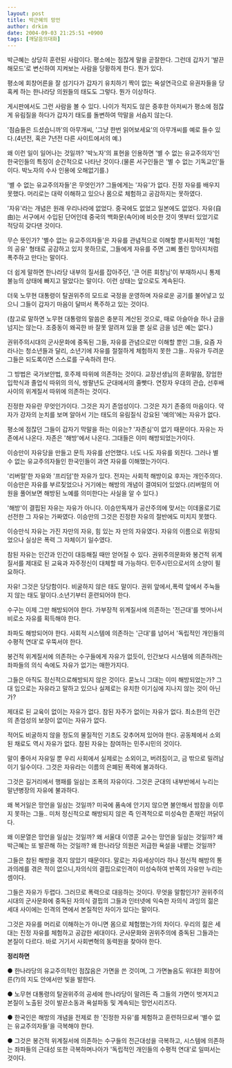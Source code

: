 ```yaml
---
layout: post
title: 박근혜의 망언
author: drkim
date: 2004-09-03 21:25:51 +0900
tags: [깨달음의대화]
---
```

박근혜는 상당히 훈련된 사람이다. 평소에는 점잖게 말을 곧잘한다. 그런데 갑자기 '발끈해모드'로 변신하여 지켜보는 사람을 당황하게 한다. 뭔가 있다.    
  
평소에 회창어른을 잘 섬기다가 갑자기 유치하기 짝이 없는 욕설연극으로 유권자들을 당혹케 하는 한나라당 의원들의 태도도 그렇다. 뭔가 이상하다.    
  
게시판에서도 그런 사람을 볼 수 있다. 나이가 적지도 않은 중후한 아저씨가 평소에 점잖게 유림질을 하다가 갑자기 태도를 돌변하여 막말을 서슴지 않는다. 
  
  
'점슴들은 드셨습니까'의 아무개씨, '그냥 한번 읽어보세요'의 아무개씨를 예로 들수 있다.(4년전, 혹은 7년전 다른 사이트에서의 예.)    
  
왜 이런 일이 일어나는 것일까? '박노자'의 표현을 인용하면 '별 수 없는 유교주의자'인 한국인들의 특징이 순간적으로 나타난 것이다.(물론 서구인들은 '별 수 없는 기독교인'들이다. 박노자의 수사 인용에 오해없기를.)    
  
'별 수 없는 유교주의자들'은 무엇인가? 그들에게는 '자유'가 없다. 진정 자유를 배우지 못했다. 머리로는 대략 이해하고 있으나 몸으로 체험하고 공감하지는 못하였다.    
  
'자유'라는 개념은 원래 우리나라에 없었다. 중국에도 없었고 일본에도 없었다. 자유(自由)는 서구에서 수입된 단어인데 중국의 백화문(속어)에 비슷한 것이 옛부터 있었기로 적당히 갖다댄 것이다.    
  
무슨 뜻인가? '별수 없는 유교주의자들'은 자유를 관념적으로 이해할 뿐사회적인 '체험의 공유' 형태로 공감하고 있지 못하므로, 그들에게 자유를 주면 고삐 풀린 망아지처럼 폭주하고 만다는 말이다.    
  
더 쉽게 말하면 한나라당 내부의 질서를 잡아주던, '큰 어른 회창님'이 부재하시니 통제불능의 상태에 빠지고 말았다는 말이다. 이런 상태는 앞으로도 계속된다.    
  
더욱 노무현 대통령이 탈권위주의 모드로 국정을 운영하며 자유로운 공기를 불어넣고 있으니 그들이 갑자기 마음이 달떠서 폭주하고 있는 것이다.    
  
(참고로 말하면 노무현 대통령의 말씀은 충분히 계산된 것으로, 때로 아슬아슬 하나 금을 넘지는 않는다. 조중동이 왜곡한 바 잘못 알려져 있을 뿐 실로 금을 넘은 예는 없다.)    
  
권위주의시대의 군사문화에 중독된 그들, 자유를 관념으로만 이해할 뿐인 그들, 요즘 자라나는 청소년들과 달리, 소년기에 자유를 절절하게 체험하지 못한 그들.. 자유가 두려운 그들은 되도록이면 스스로를 구속하려 한다. 
  
  
그 방법은 국가보안법, 호주제 따위에 의존하는 것이다. 교장선생님의 훈화말씀, 장엄한 입학식과 졸업식 따위의 의식, 쌍팔년도 군대에서의 줄빳다. 연장자 우대의 관습, 선후배 사이의 위계질서 따위에 의존하는 것이다.    
  
진정한 자유란 무엇인가이다. 그것은 자기 존엄성이다. 그것은 자기 존중의 마음이다. 약자가 강자의 눈치를 보며 알아서 기는 태도의 유림질식 강요된 '예의'에는 자유가 없다.    
  
평소에 점잖던 그들이 갑자기 막말을 하는 이유는? '자존심'이 없기 때문이다. 자유는 자존에서 나온다. 자존은 '해방'에서 나온다. 그대들은 이미 해방되었는가이다.    
  
이승만이 자유당을 만들고 문득 자유를 선언했다. 너도 나도 자유를 외친다. 그러나 별 수 없는 유교주의자들인 한국인들이 과연 자유를 이해했는가이다.    
  
'리버럴'한 자유와 '프리덤'한 자유가 있다. 전자는 사회적 해방이요 후자는 개인주의다. 이승만은 자유를 부르짖었으나 거기에는 해방의 개념이 결여되어 있었다.(리버럴의 어원을 풀어보면 해방된 노예를 의미한다는 사실을 알 수 있다.)    
  
'해방'이 결핍된 자유는 자유가 아니다. 이승만독재가 공산주의에 맞서는 이데올로기로 선전한 그 자유는 가짜였다. 이승만의 그것은 진정한 자유의 절반에도 미치지 못했다.    
  
이승만식 자유는 가진 자만의 자유, 힘 있는 자 만의 자유였다. 자유의 이름으로 위장되었으나 실상은 폭력 그 자체이기 일수였다.    
  
참된 자유는 인간과 인간이 대등해질 때만 얻어질 수 있다. 권위주의문화와 봉건적 위계질서를 제대로 된 교육과 자주정신이 대체할 때 가능하다. 민주시민으로서의 소양이 필요하다.    
  
자유! 그것은 당당함이다. 비굴하지 않은 태도 말이다. 권위 앞에서,폭력 앞에서 주눅들지 않는 태도 말이다.소년기부터 훈련되어야 한다.    
  
수구는 이제 그만 해방되어야 한다. 가부장적 위계질서에 의존하는 '전근대'를 벗어나서 비로소 자유를 획득해야 한다.    
  
좌파도 해방되어야 한다. 사회적 시스템에 의존하는 '근대'를 넘어서 '독립적인 개인들의 수평적 연대'로 우뚝서야 한다.    
  
봉건적 위계질서에 의존하는 수구들에게 자유가 없듯이, 인간보다 시스템에 의존하려는 좌파들의 의식 속에도 자유가 없기는 매한가지다.    
  
그들은 아직도 정신적으로해방되지 않은 것이다. 묻노니 그대는 이미 해방되었는가? 그대 입으로는 자유라고 말하고 있으나 실제로는 유치한 이기심에 지나지 않는 것이 아닌가?    
  
제대로 된 교육이 없이는 자유가 없다. 참된 자주가 없이는 자유가 없다. 최소한의 인간의 존엄성의 보장이 없이는 자유가 없다.    
  
적어도 비굴하지 않을 정도의 물질적인 기초도 갖추어져 있어야 한다. 공동체에서 소외된 채로도 역시 자유가 없다. 참된 자유는 참여하는 민주시민의 것이다.    
  
말이 좋아서 자유일 뿐 우리 사회에서 실제로는 소외이고, 버려짐이고, 금 밖으로 밀려남이기 일수이다. 그것은 자유라는 이름의 은폐된 폭력에 불과하다. 
  
  
그것은 길거리에서 행패를 일삼는 조폭의 자유이다. 그것은 군대의 내부반에서 누리는 말년병장의 자유에 불과하다.    
  
왜 복거일은 망언을 일삼는 것일까? 미국에 품속에 안기지 않으면 불안해서 밤잠을 이루지 못하는 그들.. 미처 정신적으로 해방되지 않은 즉 인격적으로 미성숙한 존재인 까닭이다.    
  
왜 이문열은 망언을 일삼는 것일까? 왜 서울대 이영훈 교수는 망언을 일삼는 것일까? 왜 박근혜는 또 발끈해 하는 것일까? 왜 한나라당 의원은 저급한 욕설을 내뱉는 것일까?    
  
그들은 참된 해방을 겪지 않았기 때문이다. 말로는 자유세상이라 하나 정신적 해방의 통과의례를 겪은 적이 없으니,자의식의 결핍으로인격이 미성숙하여 반쪽의 자유만 누리는 셈이다.    
  
그들은 자유가 두렵다. 그러므로 폭력으로 대응하는 것이다. 무엇을 말함인가? 권위주의시대의 군사문화에 중독된 자의식 결핍의 그들과 인터넷에 익숙한 자의식 과잉의 젊은 세대 사이에는 인격의 면에서 본질적인 차이가 있다는 말이다.    
  
그것은 자유를 머리로 이해하는가 아니면 몸으로 체험했는가의 차이다. 우리의 젊은 세대는 진정 자유를 체험하고 공감한 세대이다. 군사문화와 권위주의에 중독된 그들과는 본질이 다르다. 바로 거기서 사회변혁의 동력원을 찾아야 한다.    
  
**정리하면**   
  
● 한나라당의 유교주의적인 점잖음은 가면을 쓴 것이며, 그 가면놀음도 위대한 회창어른(?)의 지도 안에서만 빛을 발한다.    
  
● 노무현 대통령의 탈권위주의 공세에 한나라당이 말려든 즉 그들의 가면이 벗겨지고 본질이 노출된 것이 발끈소동과 욕설파동 및 계속되는 망언시리즈다.    
  
● 한국인은 해방의 개념을 전제로 한 '진정한 자유'를 체험하고 훈련하므로써 '별수 없는 유교주의자들'을 극복해야 한다.    
  
● 그것은 봉건적 위계질서에 의존하는 수구들의 전근대성을 극복하고, 시스템에 의존하는 좌파들의 근대성 또한 극복하며나아가 '독립적인 개인들의 수평적 연대'로 일떠서는 것이다.